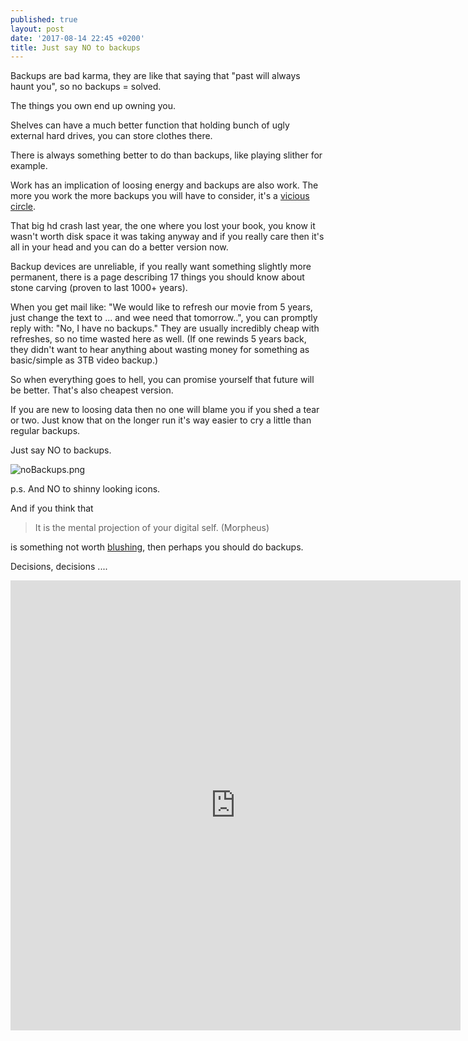 ```yaml
---
published: true
layout: post
date: '2017-08-14 22:45 +0200'
title: Just say NO to backups
---
```

Backups are bad karma, they are like that saying that "past will always haunt you", so no backups = solved. 

The things you own end up owning you. 

Shelves can have a much better function that holding bunch of ugly external hard drives, you can store clothes there.

There is always something better to do than backups, like playing slither for example.

Work has an implication of loosing energy and backups are also work. The more you work the more backups you will have to consider, it's a [vicious circle](https://www.merriam-webster.com/dictionary/vicious%20circle).

That big hd crash last year, the one where you lost your book, you know it wasn't worth disk space it was taking anyway and if you really care then it's all in your head and you can do a better version now.

Backup devices are unreliable, if you really want something slightly more permanent, there is a page describing 17 things you should know about stone carving (proven to last 1000+ years).

When you get mail like: "We would like to refresh our movie from 5 years, just change the text to ... and wee need that tomorrow..", you can promptly reply with: "No, I have no backups." They are usually incredibly cheap with refreshes, so no time wasted here as well. (If one rewinds 5 years back, they didn't want to hear anything about wasting money for something as basic/simple as 3TB video backup.)

So when everything goes to hell, you can promise yourself that future will be better. That's also cheapest version.

If you are new to loosing data then no one will blame you if you shed a tear or two. Just know that on the longer run it's way easier to cry a little than regular backups.

Just say NO to backups.

![noBackups.png]({{site.baseurl}}/media/noBackups.png)

p.s. And NO to shinny looking icons.

And if you think that 

> It is the mental projection of your digital self. (Morpheus)

is something not worth [blushing](https://en.wikipedia.org/wiki/Blushing), then perhaps you should do backups.

Decisions, decisions ....

<iframe width="720" height="720" src="https://www.youtube.com/embed/6qbMo5iDxys?autoplay=0&showinfo=0&controls=0" frameborder="0" allowfullscreen></iframe>
